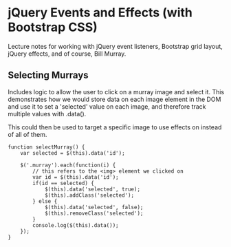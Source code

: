 # jQuery Events and Effects (with Bootstrap CSS)

Lecture notes for working with jQuery event listeners, Bootstrap grid layout, jQuery effects, and of course, Bill Murray.

## Selecting Murrays
Includes logic to allow the user to click on a murray image and select it. This demonstrates how we would store data on each image element in the DOM and use it to set a 'selected' value on each image, and therefore track multiple values with .data().

This could then be used to target a specific image to use effects on instead of all of them.

    function selectMurray() {
    	var selected = $(this).data('id');

    	$('.murray').each(function(i) {
    	    // this refers to the <img> element we clicked on
    		var id = $(this).data('id');
    		if(id == selected) {
    			$(this).data('selected', true);
    			$(this).addClass('selected');
    		} else {
    			$(this).data('selected', false);
    			$(this).removeClass('selected');
    		}
    		console.log($(this).data());
    	});
    }